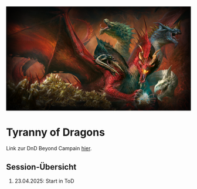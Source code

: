 ![TyrannyOfDragons](Bilder/tod_alduin_1080p.png)

# Tyranny of Dragons

Link zur DnD Beyond Campain [hier](https://www.dndbeyond.com/campaigns/6524535).

## Session-Übersicht

1. 23.04.2025: Start in ToD


